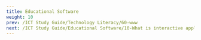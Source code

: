 ```yaml
---
title: Educational Software
weight: 10
prev: /ICT Study Guide/Technology Literacy/60-www
next: /ICT Study Guide/Educational Software/10-What is interactive application?
---
```


